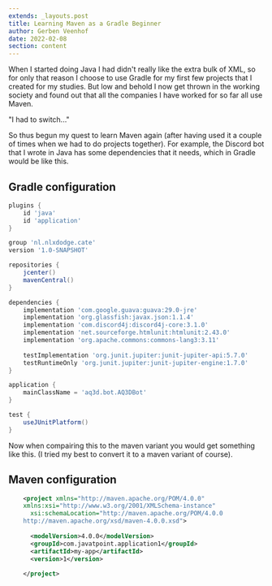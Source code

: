 ```yaml
---
extends: _layouts.post
title: Learning Maven as a Gradle Beginner
author: Gerben Veenhof
date: 2022-02-08
section: content
---
```


When I started doing Java I had didn't really like the extra bulk of XML, so for only that reason I choose to use Gradle for my first few projects that I created for my studies.
But low and behold I now get thrown in the working society and found out that all the companies I have worked for so far all use Maven.

"I had to switch..."

So thus begun my quest to learn Maven again (after having used it a couple of times when we had to do projects together).
For example, the Discord bot that I wrote in Java has some dependencies that it needs, which in Gradle would be like this.

## Gradle configuration

```groovy
plugins {
    id 'java'
    id 'application'
}

group 'nl.nlxdodge.cate'
version '1.0-SNAPSHOT'

repositories {
    jcenter()
    mavenCentral()
}

dependencies {
    implementation 'com.google.guava:guava:29.0-jre'
    implementation 'org.glassfish:javax.json:1.1.4'
    implementation 'com.discord4j:discord4j-core:3.1.0'
    implementation 'net.sourceforge.htmlunit:htmlunit:2.43.0'
    implementation 'org.apache.commons:commons-lang3:3.11'
    
    testImplementation 'org.junit.jupiter:junit-jupiter-api:5.7.0'
    testRuntimeOnly 'org.junit.jupiter:junit-jupiter-engine:1.7.0'
}

application {
    mainClassName = 'aq3d.bot.AQ3DBot'
}

test {
    useJUnitPlatform()
}
```

Now when compairing this to the maven variant you would get something like this.
(I tried my best to convert it to a maven variant of course).

## Maven configuration

```xml
    <project xmlns="http://maven.apache.org/POM/4.0.0"   
    xmlns:xsi="http://www.w3.org/2001/XMLSchema-instance"  
      xsi:schemaLocation="http://maven.apache.org/POM/4.0.0   
    http://maven.apache.org/xsd/maven-4.0.0.xsd">  
      
      <modelVersion>4.0.0</modelVersion>  
      <groupId>com.javatpoint.application1</groupId>  
      <artifactId>my-app</artifactId>  
      <version>1</version>  
      
    </project>  
```
